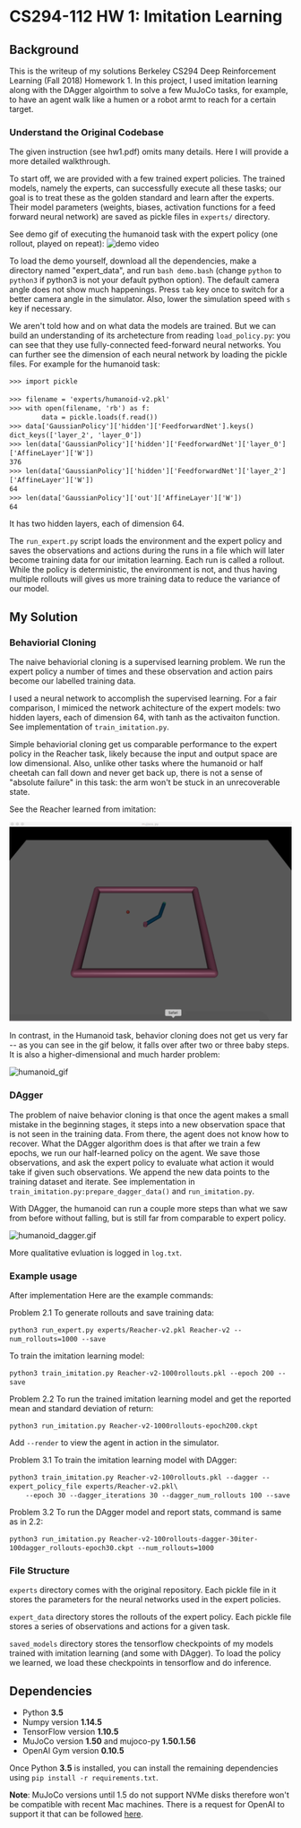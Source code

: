 # CS294-112 HW 1: Imitation Learning

## Background
This is the writeup of my solutions Berkeley CS294 Deep Reinforcement Learning (Fall 2018) Homework 1. In this project, I used imitation learning along with the DAgger algoirthm to solve a few MuJoCo tasks, for example, to have an agent walk like a humen or a robot armt to reach for a certain target.

### Understand the Original Codebase
The given instruction (see hw1.pdf) omits many details. Here I will provide a more detailed walkthrough.

To start off, we are provided with a few trained expert policies. The trained models, namely the experts, can successfully execute all these tasks; our goal is to treat these as the golden standard and learn after the experts. Their model parameters (weights, biases, activation functions for a feed forward neural network) are saved as pickle files in `experts/` directory.

See demo gif of executing the humanoid task with the expert policy (one rollout, played on repeat):
![demo video](img/humanoid_expert.gif)

To load the demo yourself, download all the dependencies, make a directory named "expert_data", and run `bash demo.bash` (change `python` to `python3` if python3 is not your default python option). The default camera angle does not show much happenings. Press `tab` key once to switch for a better camera angle in the simulator. Also, lower the simulation speed with `s` key if necessary. 

We aren't told how and on what data the models are trained. But we can build an understanding of its archetecture from reading `load_policy.py`: you can see that they use fully-connected feed-forward neural networks. You can further see the dimension of each neural network by loading the pickle files. For example for the humanoid task:

```
>>> import pickle

>>> filename = 'experts/humanoid-v2.pkl'
>>> with open(filename, 'rb') as f:
        data = pickle.loads(f.read())
>>> data['GaussianPolicy']['hidden']['FeedforwardNet'].keys()
dict_keys(['layer_2', 'layer_0'])
>>> len(data['GaussianPolicy']['hidden']['FeedforwardNet']['layer_0']['AffineLayer']['W'])
376
>>> len(data['GaussianPolicy']['hidden']['FeedforwardNet']['layer_2']['AffineLayer']['W'])
64
>>> len(data['GaussianPolicy']['out']['AffineLayer']['W'])
64
``` 

It has two hidden layers, each of dimension 64.

The `run_expert.py` script loads the environment and the expert policy and saves the observations and actions during the runs in a file which will later become training data for our imitation learning. Each run is called a rollout. While the policy is deterministic, the environment is not, and thus having multiple rollouts will gives us more training data to reduce the variance of our model.

## My Solution
### Behaviorial Cloning
The naive behaviorial cloning is a supervised learning problem. We run the expert policy a number of times and these observation and action pairs become our labelled training data.

I used a neural network to accomplish the supervised learning. For a fair comparison, I mimiced the network achitecture of the expert models: two hidden layers, each of dimension 64, with tanh as the activaiton function. See implementation of `train_imitation.py`.

Simple behaviorial cloning get us comparable performance to the expert policy in the Reacher task, likely because the input and output space are low dimensional. Also, unlike other tasks where the humanoid or half cheetah can fall down and never get back up, there is not a sense of "absolute failure" in this task: the arm won't be stuck in an unrecoverable state.

See the Reacher learned from imitation:

![reacher_gif](img/Reacher_imitation.gif)

In contrast, in the Humanoid task, behavior cloning does not get us very far -- as you can see in the gif below, it falls over after two or three baby steps. It is also a higher-dimensional and much harder problem:

![humanoid_gif](img/humanoid_imitation.gif)

### DAgger
The problem of naive behavior cloning is that once the agent makes a small mistake in the beginning stages, it steps into a new observation space that is not seen in the training data. From there, the agent does not know how to recover. What the DAgger algorithm does is that after we train a few epochs, we run our half-learned policy on the agent. We save those observations, and ask the expert policy to evaluate what action it would take if given such observations. We append the new data points to the training dataset and iterate. See implementation in `train_imitation.py:prepare_dagger_data()` and `run_imitation.py`.

With DAgger, the humanoid can run a couple more steps than what we saw from before without falling, but is still far from comparable to expert policy.

![humanoid_dagger.gif](img/humanoid_dagger.gif)

More qualitative evluation is logged in `log.txt`.

### Example usage
After implementation Here are the example commands:

Problem 2.1
To generate rollouts and save training data:
```
python3 run_expert.py experts/Reacher-v2.pkl Reacher-v2 --num_rollouts=1000 --save
```

To train the imitation learning model:
```
python3 train_imitation.py Reacher-v2-1000rollouts.pkl --epoch 200 --save
```

Problem 2.2
To run the trained imitation learning model and get the reported mean and standard deviation of return:
```
python3 run_imitation.py Reacher-v2-1000rollouts-epoch200.ckpt
```

Add `--render` to view the agent in action in the simulator.

Problem 3.1
To train the imitation learning model with DAgger:
```
python3 train_imitation.py Reacher-v2-100rollouts.pkl --dagger --expert_policy_file experts/Reacher-v2.pkl\
    --epoch 30 --dagger_iterations 30 --dagger_num_rollouts 100 --save
```

Problem 3.2
To run the DAgger model and report stats, command is same as in 2.2:
```
python3 run_imitation.py Reacher-v2-100rollouts-dagger-30iter-100dagger_rollouts-epoch30.ckpt --num_rollouts=1000
```

### File Structure
`experts` directory comes with the original repository. Each pickle file in it stores the parameters for the neural networks used in the expert policies.

`expert_data` directory stores the rollouts of the expert policy. Each pickle file stores a series of observations and actions for a given task.

`saved_models` directory stores the tensorflow checkpoints of my models trained with imitation learning (and some with DAgger). To load the policy we learned, we load these checkpoints in tensorflow and do inference.


## Dependencies
 * Python **3.5**
 * Numpy version **1.14.5**
 * TensorFlow version **1.10.5**
 * MuJoCo version **1.50** and mujoco-py **1.50.1.56**
 * OpenAI Gym version **0.10.5**

Once Python **3.5** is installed, you can install the remaining dependencies using `pip install -r requirements.txt`.

**Note**: MuJoCo versions until 1.5 do not support NVMe disks therefore won't be compatible with recent Mac machines.
There is a request for OpenAI to support it that can be followed [here](https://github.com/openai/gym/issues/638).
